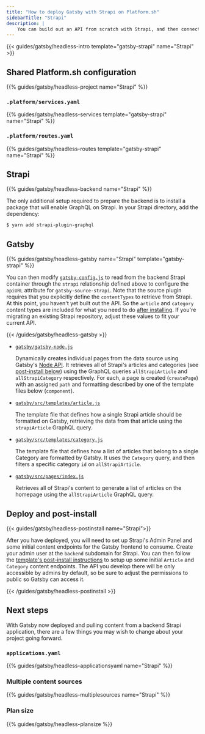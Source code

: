 ```yaml
---
title: "How to deploy Gatsby with Strapi on Platform.sh"
sidebarTitle: "Strapi"
description: |
    You can build out an API from scratch with Strapi, and then connect its data to a frontend Gatsby app with `gatsby-source-strapi`.
---
```


{{< guides/gatsby/headless-intro template="gatsby-strapi" name="Strapi" >}}

## Shared Platform.sh configuration

{{% guides/gatsby/headless-project name="Strapi" %}}

### `.platform/services.yaml`

{{% guides/gatsby/headless-services template="gatsby-strapi" name="Strapi" %}}

### `.platform/routes.yaml`

{{% guides/gatsby/headless-routes template="gatsby-strapi" name="Strapi" %}}

## Strapi

{{% guides/gatsby/headless-backend name="Strapi" %}}

The only additional setup required to prepare the backend is to install a package that will enable GraphQL on Strapi. In your Strapi directory, add the dependency: 

```bash
$ yarn add strapi-plugin-graphql
```

## Gatsby

{{% guides/gatsby/headless-gatsby name="Strapi" template="gatsby-strapi" %}}

You can then modify [`gatsby-config.js`](https://www.gatsbyjs.com/docs/reference/config-files/gatsby-config/)
to read from the backend Strapi container through the `strapi` relationship defined above
to configure the `apiURL` attribute for `gatsby-source-strapi`.
Note that the source plugin requires that you explicitly define the `contentTypes` to retrieve from Strapi.
At this point, you haven't yet built out the API.
So the `article` and `category` content types are included for what you need to do [after installing](https://github.com/platformsh-templates/gatsby-strapi#user-content-post-install).
If you're migrating an existing Strapi repository, adjust these values to fit your current API.

{{< /guides/gatsby/headless-gatsby >}}

- [`gatsby/gatsby-node.js`](https://github.com/platformsh-templates/gatsby-strapi/blob/master/gatsby/gatsby-node.js) 

    Dynamically creates individual pages from the data source using Gatsby's [Node API](https://www.gatsbyjs.com/docs/reference/config-files/gatsby-node/). It retrieves all of Strapi's articles and categories (see [post-install below](#deploy-and-post-install)) using the GraphQL queries `allStrapiArticle` and `allStrapiCategory` respectively. For each, a page is created (`createPage`) with an assigned `path` and formatting described by one of the template files below (`component`).

- [`gatsby/src/templates/article.js`](https://github.com/platformsh-templates/gatsby-strapi/blob/master/gatsby/src/templates/article.js)

    The template file that defines how a single Strapi article should be formatted on Gatsby, retrieving the data from that article using the `strapiArticle` GraphQL query.

- [`gatsby/src/templates/category.js`](https://github.com/platformsh-templates/gatsby-strapi/blob/master/gatsby/src/templates/category.js)

    The template file that defines how a list of articles that belong to a single Category are formatted by Gatsby. It uses the `Category` query, and then filters a specific category `id` on `allStrapiArticle`.

- [`gatsby/src/pages/index.js`](https://github.com/platformsh-templates/gatsby-strapi/blob/master/gatsby/src/pages/index.js)

    Retrieves all of Strapi's content to generate a list of articles on the homepage using the `allStrapiArticle` GraphQL query. 

## Deploy and post-install

{{< guides/gatsby/headless-postinstall name="Strapi">}}

After you have deployed, you will need to set up Strapi's Admin Panel and some initial content endpoints for the Gatsby frontend to consume. Create your admin user at the `backend` subdomain for Strapi. You can then follow the [template's post-install instructions](https://github.com/platformsh-templates/gatsby-strapi#user-content-post-install) to setup up some initial `Article` and `Category` content endpoints. The API you develop there will be only accessible by admins by default, so be sure to adjust the permissions to public so Gatsby can access it. 

{{< /guides/gatsby/headless-postinstall >}}

## Next steps

With Gatsby now deployed and pulling content from a backend Strapi application, there are a few things you may wish to change about your project going forward.

### `applications.yaml`

{{% guides/gatsby/headless-applicationsyaml name="Strapi" %}}

### Multiple content sources

{{% guides/gatsby/headless-multiplesources name="Strapi" %}}

### Plan size

{{% guides/gatsby/headless-plansize %}}
